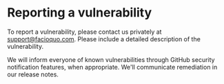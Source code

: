 # Reporting a vulnerability

To report a vulnerability, please contact us privately at [support@facioquo.com](mailto:support@facioquo.com).  Please include a detailed description of the vulnerability.

We will inform everyone of known vulnerabilities through GitHub security notification features, when appropriate.
We'll communicate remediation in our release notes.
